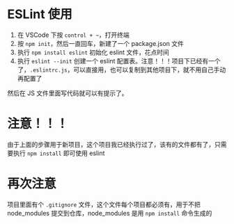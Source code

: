 # ESLint 使用

1. 在 VSCode 下按 `control + ~`，打开终端
2. 按 `npm init`，然后一直回车，新建了一个 package.json 文件
3. 执行 `npm install eslint` 初始化 eslint 文件，花点时间
4. 执行 `eslint --init` 创建一个 eslint 配置表。注意！！！项目下已经有一个了，`.eslintrc.js`，可以直接用，也可以复制到其他项目下，就不用自己手动再配置了

然后在 JS 文件里面写代码就可以有提示了。

# 注意！！！

由于上面的步骤用于新项目，这个项目我已经执行过了，该有的文件都有了，只需要执行 `npm install` 即可使用 eslint

# 再次注意

项目里面有个 `.gitignore` 文件，这个文件每个项目都必须有，用于不把 node_modules 提交到仓库，node_modules 是用 `npm install` 命令生成的